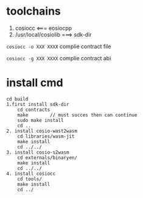 
# toolchains

1. cosiocc <=== eosiocpp
2. /usr/local/cosiolib  ===> sdk-dir

`cosiocc -o XXX XXXX` complie contract file

`cosiocc -g XXX XXXX` complie contract abi

# install cmd
	cd build
	1.first install sdk-dir
		cd contracts
		make		// must succes then can continue
		sudo make install
		cd ..
	2. install cosio-wast2wasm
		cd libraries/wasm-jit
		make install
		cd ../../
	3. install cosio-s2wasm
		cd externals/binaryen/
		make install
		cd ../../
	4. install cosiocc
		cd tools/
		make install
		cd ../
		

